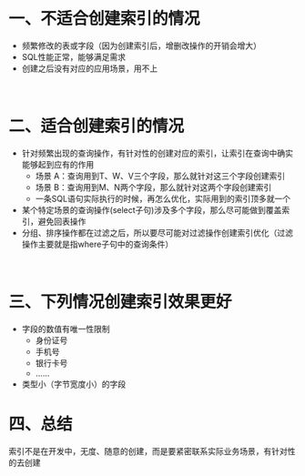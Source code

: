# 一、不适合创建索引的情况
- 频繁修改的表或字段（因为创建索引后，增删改操作的开销会增大）
- SQL性能正常，能够满足需求
- 创建之后没有对应的应用场景，用不上

<br/>

# 二、适合创建索引的情况
- 针对频繁出现的查询操作，有针对性的创建对应的索引，让索引在查询中确实能够起到应有的作用
  - 场景 A：查询用到T、W、V三个字段，那么就针对这三个字段创建索引
  - 场景 B：查询用到M、N两个字段，那么就针对这两个字段创建索引
  - 一条SQL语句实际执行的时候，再怎么优化，实际用到的索引顶多就一个
- 某个特定场景的查询操作(select子句)涉及多个字段，那么尽可能做到覆盖索引，避免回表操作
- 分组、排序操作都在过滤之后，所以要尽可能对过滤操作创建索引优化（过滤操作主要就是指where子句中的查询条件）

<br/>

# 三、下列情况创建索引效果更好
- 字段的数值有唯一性限制
  - 身份证号
  - 手机号
  - 银行卡号
  - ……
- 类型小（字节宽度小）的字段

# 四、总结
索引不是在开发中，无度、随意的创建，而是要紧密联系实际业务场景，有针对性的去创建






































































































